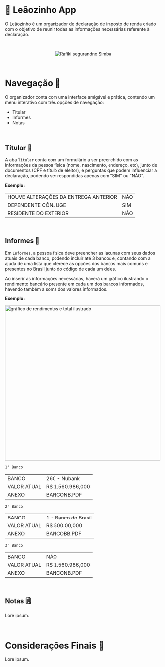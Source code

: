 # 🦁 Leãozinho App

O Leãozinho é um organizador de declaração de imposto de renda criado com o objetivo de reunir todas as informações necessárias referente à declaração.

<br>

<p align="center">
  <img src="https://github.com/user-attachments/assets/3ae6d1ac-d2e6-4d03-b4a5-713decd3c3a7" alt="Rafiki segurandno Simba">
</p>

<br>

# Navegação 🧭

O organizador conta com uma interface amigável e prática, contendo um menu interativo com três opções de navegação:
- Titular
- Informes
- Notas

<br>

## Titular 👤
A aba ```Titular``` conta com um formulário a ser preenchido com as informações da pessoa física (nome, nascimento, endereço, etc), junto de documentos (CPF e título de eleitor), e perguntas que podem influenciar a declaração, podendo ser respondidas apenas com "SIM" ou "NÃO".

**Exemplo:**

<table>
  <tr><td>HOUVE ALTERAÇÕES DA ENTREGA ANTERIOR</td><td>NÃO</td></tr>
  <tr><td>DEPENDENTE CÔNJUGE</td><td>SIM</td></td></tr>
  <tr><td>RESIDENTE DO EXTERIOR</td><td>NÃO</td></tr>
</table>

<br>

## Informes 💸
Em ```Informes```, a pessoa física deve preencher as lacunas com seus dados atuais de cada banco, podendo incluir até 3 bancos e, contando com a ajuda de uma lista que oferece as opções dos bancos mais comuns e presentes no Brasil junto do código de cada um deles.

Ao inserir as informações necessárias, haverá um gráfico ilustrando o rendimento bancário presente em cada um dos bancos informados, havendo também a soma dos valores informados.

**Exemplo:**


<img width="500" alt="gráfico de rendimentos e total ilustrado" src="https://github.com/user-attachments/assets/5158cb35-2233-4a8b-a9f0-7e0d9170d8bc"/>

<br>

```1° Banco```
<table>
  <tr><td>BANCO</td><td>260 - Nubank</td></tr>
  <tr><td>VALOR ATUAL</td><td>R$ 1.560.986,000</td></td></tr>
  <tr><td>ANEXO</td><td>BANCONB.PDF</td></tr>
</table>

```2° Banco```
<table>
  <tr><td>BANCO</td><td>1 - Banco do Brasil</td></tr>
  <tr><td>VALOR ATUAL</td><td>R$ 500.00,000</td></td></tr>
  <tr><td>ANEXO</td><td>BANCOBB.PDF</td></tr>
</table>

```3° Banco```
<table>
  <tr><td>BANCO</td><td>NÃO</td></tr>
  <tr><td>VALOR ATUAL</td><td>R$ 1.560.986,000</td></td></tr>
  <tr><td>ANEXO</td><td>BANCONB.PDF</td></tr>
</table>

<br>

## Notas 🗒️
Lore ipsum.

<br>

# Considerações Finais 📌
Lore ipsum.
